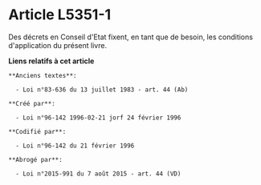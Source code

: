 # Article L5351-1

Des décrets en Conseil d'Etat fixent, en tant que de besoin, les conditions d'application du présent livre.

**Liens relatifs à cet article**

	**Anciens textes**:

	  - Loi n°83-636 du 13 juillet 1983 - art. 44 (Ab)

	**Créé par**:

	  - Loi n°96-142 1996-02-21 jorf 24 février 1996

	**Codifié par**:

	  - Loi n°96-142 du 21 février 1996

	**Abrogé par**:

	  - Loi n°2015-991 du 7 août 2015 - art. 44 (VD)
